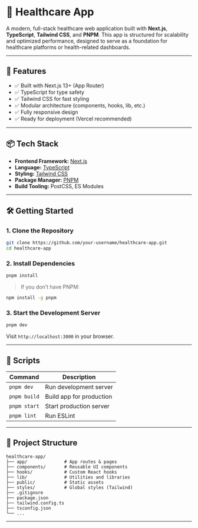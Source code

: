 # 🏥 Healthcare App

A modern, full-stack healthcare web application built with **Next.js**, **TypeScript**, **Tailwind CSS**, and **PNPM**. This app is structured for scalability and optimized performance, designed to serve as a foundation for healthcare platforms or health-related dashboards.

---

## 🚀 Features

- ✅ Built with Next.js 13+ (App Router)
- ✅ TypeScript for type safety
- ✅ Tailwind CSS for fast styling
- ✅ Modular architecture (components, hooks, lib, etc.)
- ✅ Fully responsive design
- ✅ Ready for deployment (Vercel recommended)

---

## 📦 Tech Stack

- **Frontend Framework:** [Next.js](https://nextjs.org/)
- **Language:** [TypeScript](https://www.typescriptlang.org/)
- **Styling:** [Tailwind CSS](https://tailwindcss.com/)
- **Package Manager:** [PNPM](https://pnpm.io/)
- **Build Tooling:** PostCSS, ES Modules

---

## 🛠️ Getting Started

### 1. Clone the Repository

```bash
git clone https://github.com/your-username/healthcare-app.git
cd healthcare-app
```

### 2. Install Dependencies

```bash
pnpm install
```

> If you don’t have PNPM:
```bash
npm install -g pnpm
```

### 3. Start the Development Server

```bash
pnpm dev
```

Visit `http://localhost:3000` in your browser.

---

## 🧪 Scripts

| Command         | Description                    |
|----------------|--------------------------------|
| `pnpm dev`      | Run development server         |
| `pnpm build`    | Build app for production       |
| `pnpm start`    | Start production server        |
| `pnpm lint`     | Run ESLint                     |

---

## 📁 Project Structure

```
healthcare-app/
├── app/              # App routes & pages
├── components/       # Reusable UI components
├── hooks/            # Custom React hooks
├── lib/              # Utilities and libraries
├── public/           # Static assets
├── styles/           # Global styles (Tailwind)
├── .gitignore
├── package.json
├── tailwind.config.ts
├── tsconfig.json
└── ...
```

---


